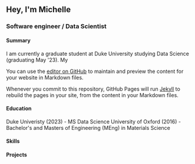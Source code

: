 ## Hey, I'm Michelle
### Software engineer / Data Scientist

#### Summary

I am currently a graduate student at Duke University studying Data Science (graduating May '23). My  

You can use the [editor on GitHub](https://github.com/mjtv128/mjtv128.github.io/edit/main/README.md) to maintain and preview the content for your website in Markdown files.

Whenever you commit to this repository, GitHub Pages will run [Jekyll](https://jekyllrb.com/) to rebuild the pages in your site, from the content in your Markdown files.

#### Education

Duke Univeristy (2023) - MS Data Science
University of Oxford (2016) - Bachelor's and Masters of Engineering (MEng) in Materials Science

#### Skills

#### Projects

